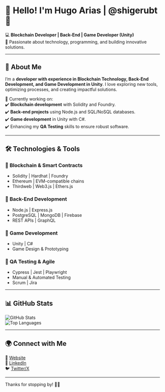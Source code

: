 # 👋 Hello! I'm Hugo Arias | @shigerubt 🚀  

💻 **Blockchain Developer | Back-End | Game Developer (Unity)**  
🔹 Passionate about technology, programming, and building innovative solutions.  

---

## 🚀 About Me  
I’m a **developer with experience in Blockchain Technology, Back-End Development, and Game Development in Unity**. I love exploring new tools, optimizing processes, and creating impactful solutions.  

📌 Currently working on:  
✔️ **Blockchain development** with Solidity and Foundry.  
✔️ **Back-end projects** using Node.js and SQL/NoSQL databases.  
✔️ **Game development** in Unity with C#.  
✔️ Enhancing my **QA Testing** skills to ensure robust software.  

---

## 🛠️ Technologies & Tools  

### 🔹 **Blockchain & Smart Contracts**  
- Solidity | Hardhat | Foundry  
- Ethereum | EVM-compatible chains  
- Thirdweb | Web3.js | Ethers.js  

### 🔹 **Back-End Development**  
- Node.js | Express.js  
- PostgreSQL | MongoDB | Firebase  
- REST APIs | GraphQL  

### 🔹 **Game Development**  
- Unity | C#  
- Game Design & Prototyping  

### 🔹 **QA Testing & Agile**  
- Cypress | Jest | Playwright  
- Manual & Automated Testing  
- Scrum | Jira  

---

## 📊 GitHub Stats  
![GitHub Stats](https://github-readme-stats.vercel.app/api?username=shigerubt&show_icons=true&theme=radical)  
![Top Languages](https://github-readme-stats.vercel.app/api/top-langs/?username=shigerubt&layout=compact&theme=radical)  

---

## 🌍 Connect with Me  
💼 [Website](https://ariascode.dev)  
📌 [LinkedIn](https://linkedin.com/in/yourusername)  
🐦 [Twitter/X](https://twitter.com/yourusername)  

---

Thanks for stopping by! 🚀✨  
